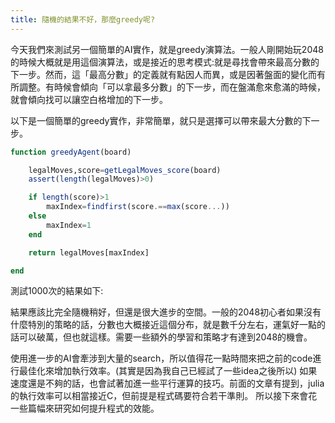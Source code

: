 ```yaml
---
title: 隨機的結果不好，那麼greedy呢?
---
```


今天我們來測試另一個簡單的AI實作，就是greedy演算法。一般人剛開始玩2048的時候大概就是用這個演算法，或是接近的思考模式:就是尋找會帶來最高分數的下一步。然而，這「最高分數」的定義就有點因人而異，或是因著盤面的變化而有所調整。有時候會傾向「可以拿最多分數」的下一步，而在盤滿愈來愈滿的時候，就會傾向找可以讓空白格增加的下一步。

以下是一個簡單的greedy實作，非常簡單，就只是選擇可以帶來最大分數的下一步。

```julia
function greedyAgent(board)

	legalMoves,score=getLegalMoves_score(board)
	assert(length(legalMoves)>0)

	if length(score)>1
		maxIndex=findfirst(score.==max(score...))
	else
		maxIndex=1
	end

	return legalMoves[maxIndex]

end
```

測試1000次的結果如下:






結果應該比完全隨機稍好，但還是很大進步的空間。一般的2048初心者如果沒有什麼特別的策略的話，分數也大概接近這個分布，就是數千分左右，運氣好一點的話可以破萬，但也就這樣。需要一些額外的學習和策略才有達到2048的機會。

使用進一步的AI會牽涉到大量的search，所以值得花一點時間來把之前的code進行最佳化來增加執行效率。(其實是因為我自己已經試了一些idea之後所以)
如果速度還是不夠的話，也會試著加進一些平行運算的技巧。前面的文章有提到，julia的執行效率可以相當接近C，但前提是程式碼要符合若干準則。
所以接下來會花一些篇幅來研究如何提升程式的效能。

